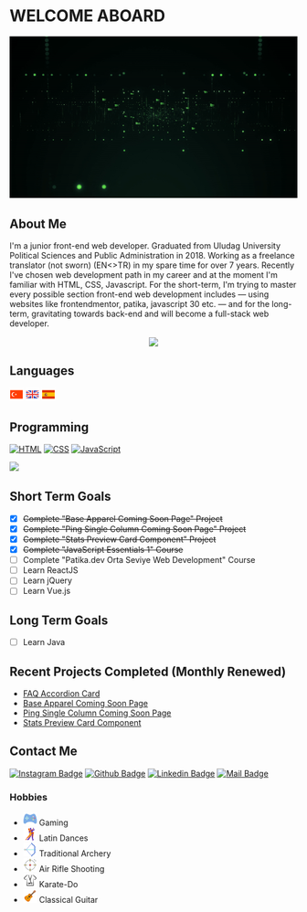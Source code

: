 # WELCOME ABOARD

<p align="center">
    <img src="./img/gif1.gif">
</p>

## About Me

I'm a junior front-end web developer. Graduated from Uludag University Political Sciences and Public Administration in 2018. Working as a freelance translator (not sworn) (EN<>TR) in my spare time for over 7 years. Recently I've chosen web development path in my career and at the moment I'm familiar with HTML, CSS, Javascript. For the short-term, I'm trying to master every possible section front-end web development includes — using websites like frontendmentor, patika, javascript 30 etc. — and for the long-term, gravitating towards back-end and will become a full-stack web developer.

<p align="center" style="text-align: center;">
    <a href="https://github.com/halibal">
    <img
        width="200px"
        align="center"
        src="https://github-profile-trophy.vercel.app/?username=halibal&theme=dracula&title=Commit,Repository&column=2&margin-w=15&margin-h=15"
        />
    </a>
</p>

## Languages

![Turkish Flag](./img/icons8-turkey-24.png)
![British Flag](./img/icons8-great-britain-24.png)
![Spanish Flag](./img/icons8-spain-flag-24.png)

## Programming

[![HTML](https://img.shields.io/badge/html-e34c26?style=for-the-badge&logo=html5&logoColor=white)](###Programming)
[![CSS](https://img.shields.io/badge/css-264de4?style=for-the-badge&logo=css3&logoColor=white)](###Programming)
[![JavaScript](https://img.shields.io/badge/javascript-f0db4f?style=for-the-badge&logo=javascript&logoColor=white)](###Programming)

<a href="https://github.com/halibal">
        <img height="113em" src="https://github-readme-stats.vercel.app/api/top-langs?username=halibal&layout=compact&theme=dracula&hide=jupyter%20notebook&langs_count=7"/>
</a>

## Short Term Goals

- [X] ~~Complete "Base Apparel Coming Soon Page" Project~~
- [X] ~~Complete "Ping Single Column Coming Soon Page" Project~~
- [X] ~~Complete "Stats Preview Card Component" Project~~
- [X] ~~Complete "JavaScript Essentials 1" Course~~
- [ ] Complete "Patika.dev Orta Seviye Web Development" Course
- [ ] Learn ReactJS
- [ ] Learn jQuery
- [ ] Learn Vue.js

## Long Term Goals

- [ ] Learn Java

## Recent Projects Completed (Monthly Renewed)

- [FAQ Accordion Card](https://github.com/halibal/faq-accordion-card)
- [Base Apparel Coming Soon Page](https://halibal.github.io/base-apparel-coming-home-page/)
- [Ping Single Column Coming Soon Page](https://halibal.github.io/ping-single-column-coming-soon-page/)
- [Stats Preview Card Component](https://halibal.github.io/frontendmentor-projects/Stats_Preview_Card_Component/index.html)

## Contact Me

[![Instagram Badge](https://img.shields.io/badge/instagram-fb3958?style=for-the-badge&logo=instagram&logoColor=white)](https://www.instagram.com/halibal__/)
[![Github Badge](https://img.shields.io/badge/github-333?style=for-the-badge&logo=github&logoColor=white)](https://github.com/halibal)
[![Linkedin Badge](https://img.shields.io/badge/linkedin-%230077B5.svg?&style=for-the-badge&logo=linkedin&logoColor=white)](https://www.linkedin.com/in/halilagul/)
[![Mail Badge](https://img.shields.io/badge/email-c14438?style=for-the-badge&logo=Gmail&logoColor=white&link=mailto:halibal95@gmail.com)](mailto:halibal95@gmail.com)

### Hobbies

- ![Gaming](./img/icons8-game-24.png) Gaming
- ![Latin Dances](./img/icons8-tango-24.png) Latin Dances
- ![Traditional Archery](./img/icons8-archery-24.png) Traditional Archery
- ![Air Rifle Shooting](./img/icons8-shooting-target-24.png) Air Rifle Shooting
- ![Karate-Do](./img/icons8-karate-24.png) Karate-Do
- ![Classical Guitar](./img/icons8-guitar-24.png) Classical Guitar
